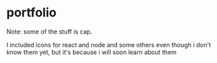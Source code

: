 # portfolio

Note: some of the stuff is cap.

I included icons for react and node and some others even though i don't know them yet, but it's because i will soon learn about them
